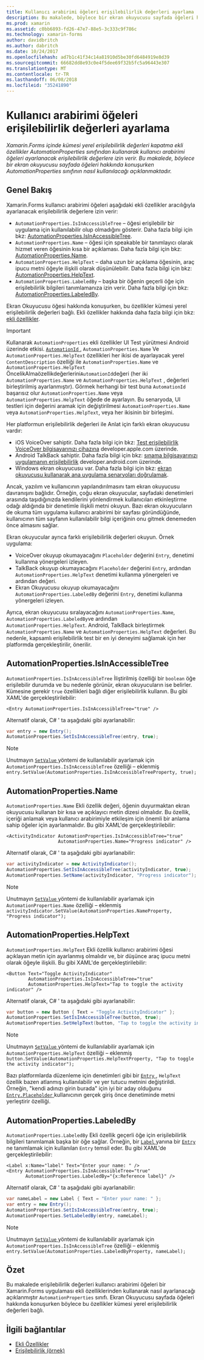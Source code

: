 ```yaml
---
title: Kullanıcı arabirimi öğeleri erişilebilirlik değerleri ayarlama
description: Bu makalede, böylece bir ekran okuyucusu sayfada öğeleri hakkında konuşurken AutomationProperties sınıfının nasıl kullanılacağı açıklanmaktadır.
ms.prod: xamarin
ms.assetid: c0bb6893-fd26-47e7-88e5-3c333c9f786c
ms.technology: xamarin-forms
author: davidbritch
ms.author: dabritch
ms.date: 10/24/2017
ms.openlocfilehash: ad7b1c41f34c14a81910d5be30fd6484919e8d39
ms.sourcegitcommit: 66682dd8e93c0e4f5dee69f32b5fc5a96443e307
ms.translationtype: MT
ms.contentlocale: tr-TR
ms.lasthandoff: 06/08/2018
ms.locfileid: "35241890"
---
```

# <a name="setting-accessibility-values-on-user-interface-elements"></a>Kullanıcı arabirimi öğeleri erişilebilirlik değerleri ayarlama

_Xamarin.Forms içinde kümesi yerel erişilebilirlik değerleri kapatma ekli özellikler AutomationProperties sınıfından kullanarak kullanıcı arabirimi öğeleri ayarlanacak erişilebilirlik değerlere izin verir. Bu makalede, böylece bir ekran okuyucusu sayfada öğeleri hakkında konuşurken AutomationProperties sınıfının nasıl kullanılacağı açıklanmaktadır._

## <a name="overview"></a>Genel Bakış

Xamarin.Forms kullanıcı arabirimi öğeleri aşağıdaki ekli özellikler aracılığıyla ayarlanacak erişilebilirlik değerlere izin verir:

- `AutomationProperties.IsInAccessibleTree` – öğesi erişilebilir bir uygulama için kullanılabilir olup olmadığını gösterir. Daha fazla bilgi için bkz: [AutomationProperties.IsInAccessibleTree](#isinaccessibletree).
- `AutomationProperties.Name` – öğesi için speakable bir tanımlayıcı olarak hizmet veren öğesinin kısa bir açıklaması. Daha fazla bilgi için bkz: [AutomationProperties.Name](#name).
- `AutomationProperties.HelpText` – daha uzun bir açıklama öğesinin, araç ipucu metni öğeyle ilişkili olarak düşünülebilir. Daha fazla bilgi için bkz: [AutomationProperties.HelpText](#helptext).
- `AutomationProperties.LabeledBy` – başka bir öğenin geçerli öğe için erişilebilirlik bilgileri tanımlamanıza izin verir. Daha fazla bilgi için bkz: [AutomationProperties.LabeledBy](#labeledby).

Ekran Okuyucusu öğesi hakkında konuşurken, bu özellikler kümesi yerel erişilebilirlik değerleri bağlı. Ekli özellikler hakkında daha fazla bilgi için bkz: [ekli özellikler](~/xamarin-forms/xaml/attached-properties.md).

> [!IMPORTANT]
> Kullanarak `AutomationProperties` ekli özellikler UI Test yürütmesi Android üzerinde etkisi. [ `AutomationId` ](https://developer.xamarin.com/api/property/Xamarin.Forms.Element.AutomationId/), `AutomationProperties.Name` Ve `AutomationProperties.HelpText` özellikleri her ikisi de ayarlayacak yerel `ContentDescription` özelliği ile `AutomationProperties.Name` ve `AutomationProperties.HelpText` ÖncelikAlmaözellikdeğerlerini`AutomationId`değeri (her iki `AutomationProperties.Name` ve `AutomationProperties.HelpText` , değerleri birleştirilmiş ayarlanmıştır). Görmek herhangi bir test buna `AutomationId` başarısız olur `AutomationProperties.Name` veya `AutomationProperties.HelpText` öğede de ayarlayın. Bu senaryoda, UI testleri için değerini aramak için değiştirilmesi `AutomationProperties.Name` veya `AutomationProperties.HelpText`, veya her ikisinin bir birleşimi.

Her platformun erişilebilirlik değerleri ile Anlat için farklı ekran okuyucusu vardır:

- iOS VoiceOver sahiptir. Daha fazla bilgi için bkz: [Test erişilebilirlik VoiceOver bilgisayarınızı cihazına](https://developer.apple.com/library/content/technotes/TestingAccessibilityOfiOSApps/TestAccessibilityonYourDevicewithVoiceOver/TestAccessibilityonYourDevicewithVoiceOver.html) developer.apple.com üzerinde.
- Android TalkBack sahiptir. Daha fazla bilgi için bkz: [sınama bilgisayarınızı uygulamanın erişilebilirlik](https://developer.android.com/training/accessibility/testing.html#talkback) developer.android.com üzerinde.
- Windows ekran okuyucusu var. Daha fazla bilgi için bkz: [ekran okuyucusu kullanarak ana uygulama senaryoları doğrulamak](/windows/uwp/accessibility/accessibility-testing#verify-main-app-scenarios-by-using-narrator/).

Ancak, yazılım ve kullanıcının yapılandırılmasını tam ekran okuyucusu davranışını bağlıdır. Örneğin, çoğu ekran okuyucular, sayfadaki denetimleri arasında taşıdığınızda kendilerini yönlendirmek kullanıcıları etkinleştirme odağı aldığında bir denetimle ilişkili metni okuyun. Bazı ekran okuyucuların de okuma tüm uygulama kullanıcı arabirimi bir sayfası göründüğünde, kullanıcının tüm sayfanın kullanılabilir bilgi içeriğinin onu gitmek denemeden önce almasını sağlar.

Ekran okuyucular ayrıca farklı erişilebilirlik değerleri okuyun. Örnek uygulama:

- VoiceOver okuyup okumayacağını `Placeholder` değerini `Entry`, denetimi kullanma yönergeleri izleyen.
- TalkBack okuyup okumayacağını `Placeholder` değerini `Entry`, ardından `AutomationProperties.HelpText` denetimi kullanma yönergeleri ve ardından değeri.
- Ekran Okuyucusu okuyup okumayacağını `AutomationProperties.LabeledBy` değerini `Entry`, denetimi kullanma yönergeleri izleyen.

Ayrıca, ekran okuyucusu sıralayacağını `AutomationProperties.Name`, `AutomationProperties.LabeledBy`ve ardından `AutomationProperties.HelpText`. Android, TalkBack birleştirmek `AutomationProperties.Name` ve `AutomationProperties.HelpText` değerleri. Bu nedenle, kapsamlı erişilebilirlik test bir en iyi deneyimi sağlamak için her platformda gerçekleştirilir, önerilir.

<a name="isinaccessibletree" />

## <a name="automationpropertiesisinaccessibletree"></a>AutomationProperties.IsInAccessibleTree

`AutomationProperties.IsInAccessibleTree` İliştirilmiş özelliği bir `boolean` öğe erişilebilir durumda ve bu nedenle görünür, ekran okuyucuların ise belirler. Kümesine gerekir `true` özellikleri bağlı diğer erişilebilirlik kullanın. Bu gibi XAML'de gerçekleştirilebilir:

```xaml
<Entry AutomationProperties.IsInAccessibleTree="true" />
```

Alternatif olarak, C# ' ta aşağıdaki gibi ayarlanabilir:

```csharp
var entry = new Entry();
AutomationProperties.SetIsInAccessibleTree(entry, true);
```

> [!NOTE]
> Unutmayın [ `SetValue` ](https://developer.xamarin.com/api/member/Xamarin.Forms.BindableObject.SetValue/p/Xamarin.Forms.BindableProperty/System.Object/) yöntemi de kullanılabilir ayarlamak için `AutomationProperties.IsInAccessibleTree` özelliği – eklenmiş `entry.SetValue(AutomationProperties.IsInAccessibleTreeProperty, true);`

<a name="name" />

## <a name="automationpropertiesname"></a>AutomationProperties.Name

`AutomationProperties.Name` Ekli özellik değeri, öğenin duyurmaktan ekran okuyucusu kullanan bir kısa ve açıklayıcı metin dizesi olmalıdır. Bu özellik, içeriği anlamak veya kullanıcı arabirimiyle etkileşim için önemli bir anlama sahip öğeler için ayarlanmalıdır. Bu gibi XAML'de gerçekleştirilebilir:

```xaml
<ActivityIndicator AutomationProperties.IsInAccessibleTree="true"
                   AutomationProperties.Name="Progress indicator" />
```

Alternatif olarak, C# ' ta aşağıdaki gibi ayarlanabilir:

```csharp
var activityIndicator = new ActivityIndicator();
AutomationProperties.SetIsInAccessibleTree(activityIndicator, true);
AutomationProperties.SetName(activityIndicator, "Progress indicator");
```

> [!NOTE]
> Unutmayın [ `SetValue` ](https://developer.xamarin.com/api/member/Xamarin.Forms.BindableObject.SetValue/p/Xamarin.Forms.BindableProperty/System.Object/) yöntemi de kullanılabilir ayarlamak için `AutomationProperties.Name` özelliği – eklenmiş `activityIndicator.SetValue(AutomationProperties.NameProperty, "Progress indicator");`

<a name="helptext" />

## <a name="automationpropertieshelptext"></a>AutomationProperties.HelpText

`AutomationProperties.HelpText` Ekli özellik kullanıcı arabirimi öğesi açıklayan metin için ayarlanmış olmalıdır ve, bir düşünce araç ipucu metni olarak öğeyle ilişkili. Bu gibi XAML'de gerçekleştirilebilir:

```xaml
<Button Text="Toggle ActivityIndicator"
        AutomationProperties.IsInAccessibleTree="true"
        AutomationProperties.HelpText="Tap to toggle the activity indicator" />
```

Alternatif olarak, C# ' ta aşağıdaki gibi ayarlanabilir:

```csharp
var button = new Button { Text = "Toggle ActivityIndicator" };
AutomationProperties.SetIsInAccessibleTree(button, true);
AutomationProperties.SetHelpText(button, "Tap to toggle the activity indicator");
```

> [!NOTE]
> Unutmayın [ `SetValue` ](https://developer.xamarin.com/api/member/Xamarin.Forms.BindableObject.SetValue/p/Xamarin.Forms.BindableProperty/System.Object/) yöntemi de kullanılabilir ayarlamak için `AutomationProperties.HelpText` özelliği – eklenmiş `button.SetValue(AutomationProperties.HelpTextProperty, "Tap to toggle the activity indicator");`

Bazı platformlarda düzenleme için denetimleri gibi bir [ `Entry` ](https://developer.xamarin.com/api/type/Xamarin.Forms.Entry/), `HelpText` özellik bazen atlanmış kullanılabilir ve yer tutucu metnini değiştirildi. Örneğin, "kendi adınızı girin burada" için iyi bir aday olduğunu [ `Entry.Placeholder` ](https://developer.xamarin.com/api/property/Xamarin.Forms.Entry.Placeholder/) kullanıcının gerçek giriş önce denetiminde metni yerleştirir özelliği.

<a name="labeledby" />

## <a name="automationpropertieslabeledby"></a>AutomationProperties.LabeledBy

`AutomationProperties.LabeledBy` Ekli özellik geçerli öğe için erişilebilirlik bilgileri tanımlamak başka bir öğe sağlar. Örneğin, bir [ `Label` ](https://developer.xamarin.com/api/type/Xamarin.Forms.Label/) yanına bir [ `Entry` ](https://developer.xamarin.com/api/type/Xamarin.Forms.Entry/) ne tanımlamak için kullanılan `Entry` temsil eder. Bu gibi XAML'de gerçekleştirilebilir:

```xaml
<Label x:Name="label" Text="Enter your name: " />
<Entry AutomationProperties.IsInAccessibleTree="true"
       AutomationProperties.LabeledBy="{x:Reference label}" />
```

Alternatif olarak, C# ' ta aşağıdaki gibi ayarlanabilir:

```csharp
var nameLabel = new Label { Text = "Enter your name: " };
var entry = new Entry();
AutomationProperties.SetIsInAccessibleTree(entry, true);
AutomationProperties.SetLabeledBy(entry, nameLabel);
```

> [!NOTE]
> Unutmayın [ `SetValue` ](https://developer.xamarin.com/api/member/Xamarin.Forms.BindableObject.SetValue/p/Xamarin.Forms.BindableProperty/System.Object/) yöntemi de kullanılabilir ayarlamak için `AutomationProperties.IsInAccessibleTree` özelliği – eklenmiş `entry.SetValue(AutomationProperties.LabeledByProperty, nameLabel);`

## <a name="summary"></a>Özet

Bu makalede erişilebilirlik değerleri kullanıcı arabirimi öğeleri bir Xamarin.Forms uygulaması ekli özelliklerinden kullanarak nasıl ayarlanacağı açıklanmıştır `AutomationProperties` sınıfı. Ekran Okuyucusu sayfada öğeleri hakkında konuşurken böylece bu özellikler kümesi yerel erişilebilirlik değerleri bağlı.


## <a name="related-links"></a>İlgili bağlantılar

- [Ekli Özellikler](~/xamarin-forms/xaml/attached-properties.md)
- [Erişilebilirlik (örnek)](https://developer.xamarin.com/samples/xamarin-forms/UserInterface/Accessibility/)
